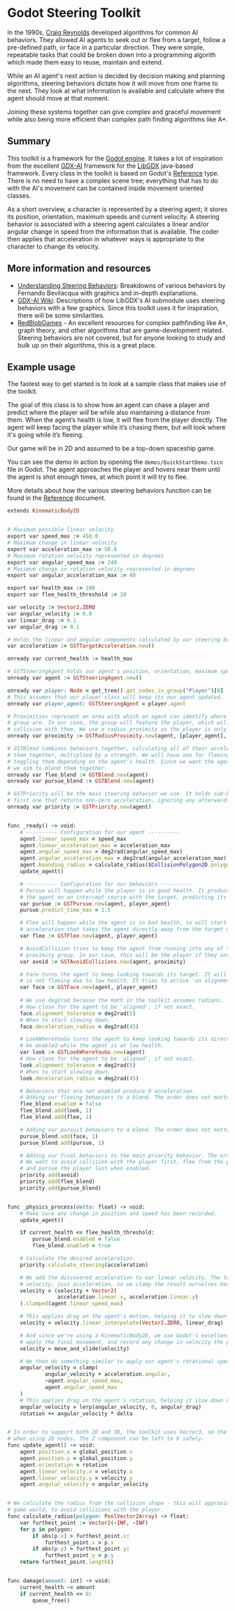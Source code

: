 # Godot Steering Toolkit #

In the 1990s, [Craig Reynolds](http://www.red3d.com/cwr/) developed algorithms for common AI behaviors. They allowed AI agents to seek out or flee from a target, follow a pre-defined path, or face in a particular direction. They were simple, repeatable tasks that could be broken down into a programming algorith which made them easy to reuse, maintain and extend.

While an AI agent's next action is decided by decision making and planning algorithms, steering behaviors dictate how it will move from one frame to the next. They look at what information is available and calculate where the agent should move at that moment.

Joining these systems together can give complex and graceful movement while also being more efficient than complex path finding algorithms like A\*.

## Summary ##

This toolkit is a framework for the [Godot engine](https://godotengine.org/). It takes a lot of inspiration from the excellent [GDX-AI](https://github.com/libgdx/gdx-ai) framework for the [LibGDX](https://libgdx.badlogicgames.com/) java-based framework. Every class in the toolkit is based on Godot's [Reference](https://docs.godotengine.org/en/latest/classes/class_reference.html) type. There is no need to have a complex scene tree; everything that has to do with the AI's movement can be contained inside movement oriented classes.

As a short overview, a character is represented by a steering agent; it stores its position, orientation, maximum speeds and current velocity. A steering behavior is associated with a steering agent calculates a linear and/or angular change in speed from the information that is available. The coder then applies that acceleration in whatever ways is appropriate to the character to change its velocity.

## More information and resources ##

- [Understanding Steering Behaviors](https://gamedevelopment.tutsplus.com/series/understanding-steering-behaviors--gamedev-12732): Breakdowns of various behaviors by Fernando Bevilacqua with graphics and in-depth explanations.
- [GDX-AI Wiki](https://github.com/libgdx/gdx-ai/wiki/Steering-Behaviors): Descriptions of how LibGDX's AI submodule uses steering behaviors with a few graphics. Since this toolkit uses it for inspiration, there will be some similarities.
- [RedBlobGames](https://www.redblobgames.com/) - An excellent resources for complex pathfinding like A*, graph theory, and other algorithms that are game-development related. Steering behaviors are not covered, but for anyone looking to study and bulk up on their algorithms, this is a great place.

## Example usage ##

The fastest way to get started is to look at a sample class that makes use of the toolkit.

The goal of this class is to show how an agent can chase a player and predict where the player *will* be while also maintaining a distance from them. When the agent’s health is low, it will flee from the player directly. The agent will keep facing the player while it’s chasing them, but will look where it's going while it’s fleeing.

Our game will be in 2D and assumed to be a top-down spaceship game.

You can see the demo in action by opening the `demos/QuickStartDemo.tscn` file in Godot. The agent approaches the player and hovers near them until the agent is shot enough times, at which point it will try to flee.

More details about how the various steering behaviors function can be found in the [Reference](./reference.md) document.

```ruby
extends KinematicBody2D


# Maximum possible linear velocity
export var speed_max := 450.0
# Maximum change in linear velocity
export var acceleration_max := 50.0
# Maximum rotation velocity represented in degrees
export var angular_speed_max := 240
# Maximum change in rotation velocity represented in degrees
export var angular_acceleration_max := 40

export var health_max := 100
export var flee_health_threshold := 20

var velocity := Vector2.ZERO
var angular_velocity := 0.0
var linear_drag := 0.1
var angular_drag := 0.1

# Holds the linear and angular components calculated by our steering behaviors.
var acceleration := GSTTargetAcceleration.new()

onready var current_health := health_max

# GSTSteeringAgent holds our agent's position, orientation, maximum speed and acceleration.
onready var agent := GSTSteeringAgent.new()

onready var player: Node = get_tree().get_nodes_in_group("Player")[0]
# This assumes that our player class will keep its own agent updated.
onready var player_agent: GSTSteeringAgent = player.agent

# Proximities represent an area with which an agent can identify where neighbors in its relevant
# group are. In our case, the group will feature the player, which will be used to avoid a
# collision with them. We use a radius proximity so the player is only relevant inside 100 pixels
onready var proximity := GSTRadiusProximity.new(agent, [player_agent], 100).

# GSTBlend combines behaviors together, calculating all of their acceleration together and adding
# them together, multiplied by a strength. We will have one for fleeing, and one for pursuing,
# toggling them depending on the agent's health. Since we want the agent to rotate AND move, then
# we aim to blend them together.
onready var flee_blend := GSTBlend.new(agent)
onready var pursue_blend := GSTBlend.new(agent)

# GSTPriority will be the main steering behavior we use. It holds sub-behaviors and will pick the  
# first one that returns non-zero acceleration, ignoring any afterwards.
onready var priority := GSTPriority.new(agent)


func _ready() -> void:
    # ---------- Configuration for our agent ----------
    agent.linear_speed_max = speed_max
    agent.linear_acceleration_max = acceleration_max
    agent.angular_speed_max = deg2rad(angular_speed_max)
    agent.angular_acceleration_max = deg2rad(angular_acceleration_max)
    agent.bounding_radius = calculate_radius($CollisionPolygon2D.polygon)
    update_agent()

    # ---------- Configuration for our behaviors ----------
    # Pursue will happen while the player is in good health. It produces acceleration that takes
    # the agent on an intercept course with the target, predicting its position in the future.
    var pursue := GSTPursue.new(agent, player_agent)
    pursue.predict_time_max = 1.5

    # Flee will happen while the agent is in bad health, so will start disabled. It produces
    # acceleration that takes the agent directly away from the target with no prediction.
    var flee := GSTFlee.new(agent, player_agent)

    # AvoidCollision tries to keep the agent from running into any of the neighbors found in its
    # proximity group. In our case, this will be the player if they are close enough.
    var avoid := GSTAvoidCollisions.new(agent, proximity)

    # Face turns the agent to keep looking towards its target. It will be enabled while the agent
    # is not fleeing due to low health. It tries to arrive 'on alignment' with 0 remaining velocity.
    var face := GSTFace.new(agent, player_agent)
       
    # We use deg2rad because the math in the toolkit assumes radians.
    # How close for the agent to be 'aligned', if not exact.
    face.alignment_tolerance = deg2rad(5)
    # When to start slowing down.
    face.deceleration_radius = deg2rad(45)

    # LookWhereYouGo turns the agent to keep looking towards its direction of travel. It will only
    # be enabled while the agent is at low health.
    var look := GSTLookWhereYouGo.new(agent)
    # How close for the agent to be 'aligned', if not exact.
    look.alignment_tolerance = deg2rad(5)
    # When to start slowing down.
    look.deceleration_radius = deg2rad(45)

    # Behaviors that are not enabled produce 0 acceleration.
    # Adding our fleeing behaviors to a blend. The order does not matter.
    flee_blend.enabled = false
    flee_blend.add(look, 1)
    flee_blend.add(flee, 1)

    # Adding our pursuit behaviors to a blend. The order does not matter.
    pursue_blend.add(face, 1)
    pursue_blend.add(pursue, 1)

    # Adding our final behaviors to the main priority behavior. The order does matter here.
    # We want to avoid collision with the player first, flee from the player second when enabled,
    # and pursue the player last when enabled.
    priority.add(avoid)
    priority.add(flee_blend)
    priority.add(pursue_blend)


func _physics_process(delta: float) -> void:
    # Make sure any change in position and speed has been recorded.
    update_agent()

    if current_health <= flee_health_threshold:
        pursue_blend.enabled = false
        flee_blend.enabled = true

    # Calculate the desired acceleration.
    priority.calculate_steering(acceleration)

    # We add the discovered acceleration to our linear velocity. The toolkit does not limit
    # velocity, just acceleration, so we clamp the result ourselves here.
    velocity = (velocity + Vector2(
                acceleration.linear.x, acceleration.linear.y)
    ).clamped(agent.linear_speed_max)

    # This applies drag on the agent's motion, helping it to slow down naturally.
    velocity = velocity.linear_interpolate(Vector2.ZERO, linear_drag)

    # And since we're using a KinematicBody2D, we use Godot's excellent move_and_slide to actually
    # apply the final movement, and record any change in velocity the physics engine discovered.
    velocity = move_and_slide(velocity)

    # We then do something similar to apply our agent's rotational speed.
    angular_velocity = clamp(
            angular_velocity + acceleration.angular,
            -agent.angular_speed_max,
            agent.angular_speed_max
    )
    # This applies drag on the agent's rotation, helping it slow down naturally.
    angular_velocity = lerp(angular_velocity, 0, angular_drag)
    rotation += angular_velocity * delta


# In order to support both 2D and 3D, the toolkit uses Vector3, so the conversion is required
# when using 2D nodes. The Z component can be left to 0 safely.
func update_agent() -> void:
    agent.position.x = global_position.x
    agent.position.y = global_position.y
    agent.orientation = rotation
    agent.linear_velocity.x = velocity.x
    agent.linear_velocity.y = velocity.y
    agent.angular_velocity = angular_velocity


# We calculate the radius from the collision shape - this will approximate the agent's size in the
# game world, to avoid collisions with the player.
func calculate_radius(polygon: PoolVector2Array) -> float:
    var furthest_point := Vector2(-INF, -INF)
    for p in polygon:
        if abs(p.x) > furthest_point.x:
            furthest_point.x = p.x
        if abs(p.y) > furthest_point.y:
            furthest_point.y = p.y
    return furthest_point.length()


func damage(amount: int) -> void:
    current_health -= amount
    if current_health <= 0:
        queue_free()

```

